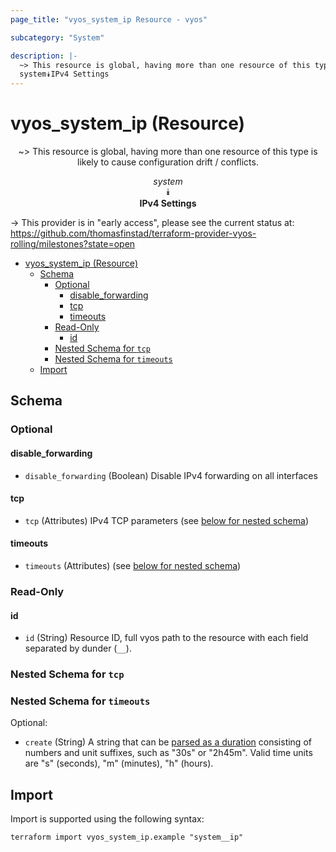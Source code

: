 ```yaml
---
page_title: "vyos_system_ip Resource - vyos"

subcategory: "System"

description: |-
  ~> This resource is global, having more than one resource of this type is likely to cause configuration drift / conflicts.
  system⯯IPv4 Settings
---
```


# vyos_system_ip (Resource)
<center>

~> This resource is global, having more than one resource of this type is likely to cause configuration drift / conflicts.

*system*  
⯯  
**IPv4 Settings**


</center>

-> This provider is in "early access", please see the current status at: https://github.com/thomasfinstad/terraform-provider-vyos-rolling/milestones?state=open

<!--TOC-->

- [vyos_system_ip (Resource)](#vyos_system_ip-resource)
  - [Schema](#schema)
    - [Optional](#optional)
      - [disable_forwarding](#disable_forwarding)
      - [tcp](#tcp)
      - [timeouts](#timeouts)
    - [Read-Only](#read-only)
      - [id](#id)
    - [Nested Schema for `tcp`](#nested-schema-for-tcp)
    - [Nested Schema for `timeouts`](#nested-schema-for-timeouts)
  - [Import](#import)

<!--TOC-->

<!-- schema generated by tfplugindocs -->
## Schema

### Optional

#### disable_forwarding
- `disable_forwarding` (Boolean) Disable IPv4 forwarding on all interfaces
#### tcp
- `tcp` (Attributes) IPv4 TCP parameters (see [below for nested schema](#nestedatt--tcp))
#### timeouts
- `timeouts` (Attributes) (see [below for nested schema](#nestedatt--timeouts))

### Read-Only

#### id
- `id` (String) Resource ID, full vyos path to the resource with each field separated by dunder (`__`).

<a id="nestedatt--tcp"></a>
### Nested Schema for `tcp`


<a id="nestedatt--timeouts"></a>
### Nested Schema for `timeouts`

Optional:

- `create` (String) A string that can be [parsed as a duration](https://pkg.go.dev/time#ParseDuration) consisting of numbers and unit suffixes, such as &#34;30s&#34; or &#34;2h45m&#34;. Valid time units are &#34;s&#34; (seconds), &#34;m&#34; (minutes), &#34;h&#34; (hours).

## Import

Import is supported using the following syntax:

```shell
terraform import vyos_system_ip.example "system__ip"
```
